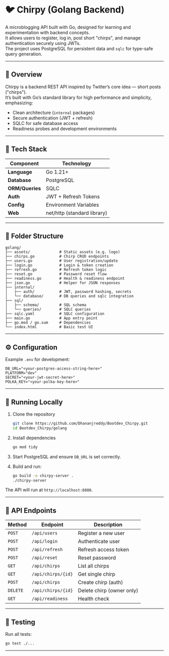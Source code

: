 # 🐦 Chirpy (Golang Backend)

A microblogging API built with Go, designed for learning and experimentation with backend concepts.  
It allows users to register, log in, post short "chirps", and manage authentication securely using JWTs.  
The project uses PostgreSQL for persistent data and `sqlc` for type-safe query generation.

---

## 🚀 Overview

Chirpy is a backend REST API inspired by Twitter’s core idea — short posts ("chirps").  
It’s built with Go’s standard library for high performance and simplicity, emphasizing:
- Clean architecture (`internal` packages)
- Secure authentication (JWT + refresh)
- SQLC for safe database access
- Readiness probes and development environments

---

## 🧰 Tech Stack

| Component | Technology |
|------------|-------------|
| **Language** | Go 1.21+ |
| **Database** | PostgreSQL |
| **ORM/Queries** | SQLC |
| **Auth** | JWT + Refresh Tokens |
| **Config** | Environment Variables |
| **Web** | net/http (standard library) |

---

## 📂 Folder Structure

```
golang/
├── assets/             # Static assets (e.g. logo)
├── chirps.go           # Chirp CRUD endpoints
├── users.go            # User registration/update
├── login.go            # Login & token creation
├── refresh.go          # Refresh token logic
├── reset.go            # Password reset flow
├── readiness.go        # Health & readiness endpoint
├── json.go             # Helper for JSON responses
├── internal/
│   ├── auth/           # JWT, password hashing, secrets
│   └── database/       # DB queries and sqlc integration
├── sql/
│   ├── schema/         # SQL schema
│   └── queries/        # SQLC queries
├── sqlc.yaml           # SQLC configuration
├── main.go             # App entry point
├── go.mod / go.sum     # Dependencies
└── index.html          # Basic test UI
```

---

## ⚙️ Configuration

Example `.env` for development:

```
DB_URL="<your-postgres-access-string-here>"
PLATFORM="dev"
SECRET="<your-jwt-secret-here>"
POLKA_KEY="<your-polka-key-here>"
```

---

## 🧩 Running Locally

1. Clone the repository  
   ```bash
   git clone https://github.com/Dhananjreddy/Bootdev_Chirpy.git
   cd Bootdev_Chirpy/golang
   ```

2. Install dependencies  
   ```bash
   go mod tidy
   ```

3. Start PostgreSQL and ensure `DB_URL` is set correctly.

4. Build and run:  
   ```bash
   go build -o chirpy-server .
   ./chirpy-server
   ```

The API will run at `http://localhost:8080`.

---

## 📡 API Endpoints

| Method | Endpoint | Description |
|--------|-----------|-------------|
| `POST` | `/api/users` | Register a new user |
| `POST` | `/api/login` | Authenticate user |
| `POST` | `/api/refresh` | Refresh access token |
| `POST` | `/api/reset` | Reset password |
| `GET`  | `/api/chirps` | List all chirps |
| `GET`  | `/api/chirps/{id}` | Get single chirp |
| `POST` | `/api/chirps` | Create chirp (auth) |
| `DELETE` | `/api/chirps/{id}` | Delete chirp (owner only) |
| `GET`  | `/api/readiness` | Health check |

---

## 🧪 Testing

Run all tests:
```bash
go test ./...
```

---
